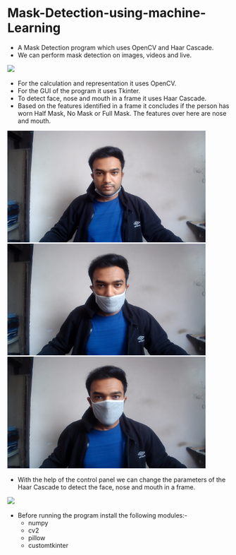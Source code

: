 # Mask-Detection-using-machine-Learning
* A Mask Detection program which uses OpenCV and Haar Cascade.
* We can perform mask detection on images, videos and live.

<div>
<p float="center">
  <img src="options_panel.png" width="400" />
</p>
</div>

* For the calculation and representation it uses OpenCV.
* For the GUI of the program it uses Tkinter.
* To detect face, nose and mouth in a frame it uses Haar Cascade.
* Based on the features identified in a frame it concludes if the person has worn Half Mask, No Mask or Full Mask. The features over here are nose and mouth.

<div>
<p float="left">
  <img src="images/WIN_20220724_16_13_48_Pro.jpg" width="450" />
  <img src="images/WIN_20220724_16_15_16_Pro.jpg" width="450" />
  <img src="images/WIN_20220724_16_14_53_Pro.jpg" width="450" />
</p>
</div>

* With the help of the control panel we can change the parameters of the Haar Cascade to detect the face, nose and mouth in a frame.

<div>
<p float="center">
  <img src="scale_factor.png" width="350" />
</p>
</div>

* Before running the program install the following modules:-
  * numpy
  * cv2
  * pillow
  * customtkinter
